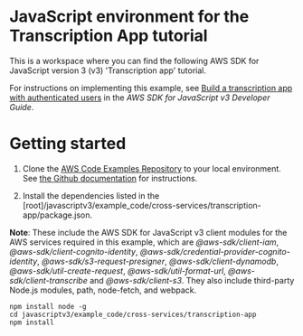 # JavaScript environment for the Transcription App tutorial

This is a workspace where you can find the following AWS SDK for JavaScript version 3 (v3) 'Transcription app' tutorial.

For instructions on implementing this example, see [Build a transcription app with authenticated users](https://docs.aws.amazon.com/sdk-for-javascript/v3/developer-guide/transcribe-app.html) in the
_AWS SDK for JavaScript v3 Developer Guide_.

# Getting started

1. Clone the [AWS Code Examples Repository](https://github.com/awsdocs/aws-doc-sdk-examples) to your local environment.
   See [the Github documentation](https://docs.github.com/en/github/creating-cloning-and-archiving-repositories/cloning-a-repository) for
   instructions.

1. Install the dependencies listed in the [root]/javascriptv3/example_code/cross-services/transcription-app/package.json.

**Note**: These include the AWS SDK for JavaScript v3 client modules for the AWS services required in this example,
which are _@aws-sdk/client-iam_, _@aws-sdk/client-cognito-identity_, _@aws-sdk/credential-provider-cognito-identity_, _@aws-sdk/s3-request-presigner_,
_@aws-sdk/client-dynamodb_, _@aws-sdk/util-create-request_, _@aws-sdk/util-format-url_, _@aws-sdk/client-transcribe_ and _@aws-sdk/client-s3_.
They also include third-party Node.js modules, path, node-fetch, and webpack.

```
npm install node -g
cd javascriptv3/example_code/cross-services/transcription-app
npm install
```
